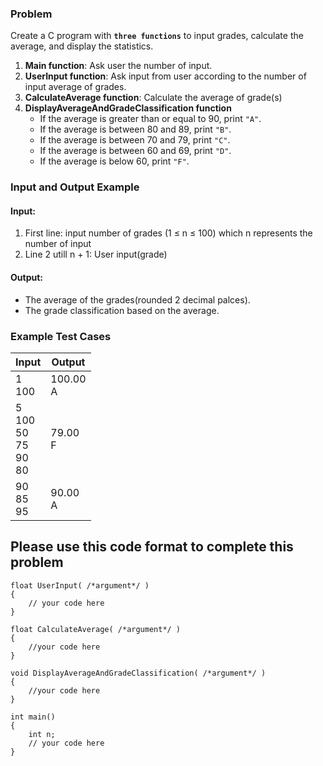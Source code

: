 ### Problem
Create a C program with **``three functions``** to input grades, calculate the average, and display the statistics.

1. **Main function**: Ask user the number of input.
2. **UserInput function**: Ask input from user according to the number of input average of grades.
3. **CalculateAverage function**: Calculate the average of grade(s)
4. **DisplayAverageAndGradeClassification function**
   - If the average is greater than or equal to 90, print `"A"`.
   - If the average is between 80 and 89, print `"B"`.
   - If the average is between 70 and 79, print `"C"`.
   - If the average is between 60 and 69, print `"D"`.
   - If the average is below 60, print `"F"`.

### Input and Output Example

#### Input:
1. First line: input number of grades (1 ≤ n ≤ 100) which n represents the number of input
2. Line 2 utill n + 1: User input(grade)

#### Output:
- The average of the grades(rounded 2 decimal palces).
- The grade classification based on the average.

### Example Test Cases

| Input                   | Output          |
| ------------------------ | --------------- |
| 1 <br /> 100 | 100.00 <br /> A |
| 5 <br /> 100 <br /> 50 <br /> 75 <br /> 90 <br /> 80 | 79.00 <br /> F |
| 90 <br /> 85 <br /> 95 | 90.00 <br /> A |

## Please use this code format to complete this problem
```
float UserInput( /*argument*/ )
{
    // your code here
}

float CalculateAverage( /*argument*/ )
{
    //your code here
}

void DisplayAverageAndGradeClassification( /*argument*/ )
{
    //your code here
}

int main()
{
    int n;
    // your code here
}

```

<!-- 
Test Case 1:
Input:
1
100
Output:
100.00
A

Test Case 2:
Input:
5
0
0
0
0
0
Output:
0.00
F

Test Case 3:
Input:
10
100
100
100
100
100
100
100
100
100
100
Output:
100.00
A

Test Case 4:
Input:
5
100
50
75
90
80
Output:
79.00
A

Test Case 5:
Input:
3
89.5
90.5
70.3
Output:
83.43
B

 -->